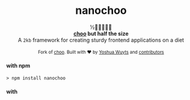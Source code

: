 <h1 align="center">nanochoo</h1>

<div align="center">
  ½🚂🚋🚋🚋🚋
</div>
<div align="center">
  <strong><a href='https://github.com/choojs/choo'>choo</a> but half the size</strong>
</div>
<div align="center">
  A <code>2kb</code> framework for creating sturdy frontend applications on a diet
</div>

<br />

<div align="center">
  <sub>Fork of <a href='https://github.com/choojs/choo'>choo</a>. Built with ❤︎ by
  <a href="https://twitter.com/yoshuawuyts">Yoshua Wuyts</a> and
  <a href="https://github.com/heyitsmeuralex/nanochoo/graphs/contributors">
    contributors
  </a>
</div>

#### with npm

```
> npm install nanochoo
```

#### with <script>

```html
<script src='//unpkg.com/nanochoo/dist/bundle.min.js'></script>
```

Major and minor version numbers equate to choo's: `choo@^7.0 == nanochoo@^7.0`. Patch
numbers don't!

## Key differences

* `choo/html` removed - use [bel](https://wzrd.in/standalone/bel@latest) (`npm install bel`) directly
* Removed router:
  * `choo()` no longer takes an `opts` argument
  * `choo.route(location, handler)` replaced by `choo.view(handler)`
  * `pushState`, `popState`, `replaceState`, `navigate` events removed
  * nanorouter, nanohref, scroll-to-anchor, nanolocation no longer dependencies
* document-ready no longer a dependency
* `choo.toString` not exported in the browser

See [choo](https://github.com/choojs/choo) for documentation - just ignore
routing-related things, use `choo.view` over `choo.route`, and you'll be fine.

## Example
```js
var html = require('bel')
var choo = require('choo')

var app = choo()
app.use(countStore)
app.view(mainView) // !!!
app.mount('body')

function mainView (state, emit) {
  return html`
    <body>
      <h1>count is ${state.count}</h1>
      <button onclick=${onclick}>Increment</button>
    </body>
  `

  function onclick () {
    emit('increment', 1)
  }
}

function countStore (state, emitter) {
  state.count = 0
  emitter.on('increment', function (count) {
    state.count += count
    emitter.emit('render')
  })
}
```

## License
[MIT](https://tldrlegal.com/license/mit-license). See [choo](https://github.com/choojs/choo)
